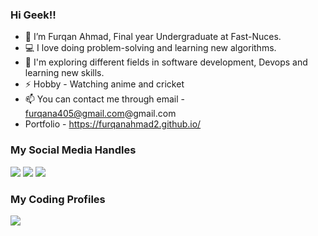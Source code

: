 ### Hi Geek!! 

- 👋 I’m Furqan Ahmad, Final year Undergraduate at Fast-Nuces.
- 💻 I love doing problem-solving and learning new algorithms.
- 🌱 I'm exploring different fields in software development, Devops and learning new skills.
- ⚡ Hobby - Watching anime and cricket
- 📫 You can contact me through email - furqana405@gmail.com@gmail.com
- Portfolio - https://furqanahmad2.github.io/


### My Social Media Handles
[<img src="https://img.shields.io/badge/linkedin-%230077B5.svg?style=for-the-badge&logo=linkedin&logoColor=white" />](https://www.linkedin.com/in/furqan-ahmad-862937212/)
[<img src="https://img.shields.io/badge/Instagram-%23E4405F.svg?style=for-the-badge&logo=Instagram&logoColor=white" />](https://www.instagram.com/mr_furqanahmad?igsh=MjhyZ3JtMzV4Z21n)
[<img src="https://www.google.com/url?sa=i&url=https%3A%2F%2Fen.m.wikipedia.org%2Fwiki%2FFile%3AStack_Overflow_icon.svg&psig=AOvVaw0yDA7c_bnZrprkMxJ1sm6g&ust=1708058719053000&source=images&cd=vfe&opi=89978449&ved=0CBMQjRxqFwoTCJCej9vErIQDFQAAAAAdAAAAABAE" />](https://stackoverflow.com/users/20940305/furqan-ahmad)

  
### My Coding Profiles
[<img src="https://img.shields.io/badge/-LeetCode-FFA116?style=for-the-badge&logo=LeetCode&logoColor=black" />](https://leetcode.com/Furqan_Ahmad/)
